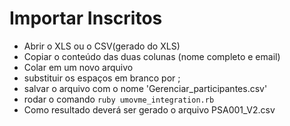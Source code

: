 # Importar Inscritos

* Abrir o XLS ou o CSV(gerado do XLS)
* Copiar o conteúdo das duas colunas (nome completo e email)
* Colar em um novo arquivo
* substituir os espaços em branco por ;
* salvar o arquivo com o nome 'Gerenciar_participantes.csv'
* rodar o comando 
` ruby umovme_integration.rb `
* Como resultado deverá ser gerado o arquivo PSA001_V2.csv


